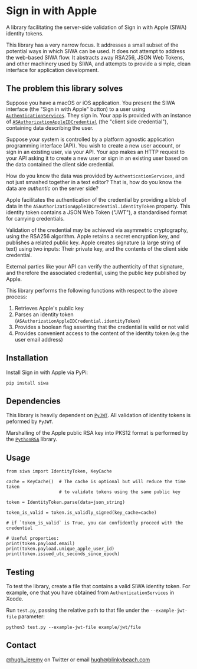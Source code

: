 # Sign in with Apple

A library facilitating the server-side validation of Sign in with Apple (SIWA)
identity tokens.

This library has a very narrow focus. It addresses a small subset of the
potential ways in which SIWA can be used. It does not attempt to address the
web-based SIWA flow. It abstracts away RSA256, JSON Web Tokens, and other
machinery used by SIWA, and attempts to provide a simple, clean interface for
application development.

## The problem this library solves

Suppose you have a macOS or iOS application. You present the SIWA interface
(the "Sign in with Apple" button) to a user using 
[`AuthenticationServices`](https://developer.apple.com/documentation/authenticationservices).
They sign in. Your app is provided with an instance of
[`ASAuthorizationAppleIDCredential`](https://developer.apple.com/documentation/authenticationservices/asauthorizationappleidcredential)
(the "client side credential"), containing data describing the user.

Suppose your system is controlled by a platform agnostic application
programming interface (API). You wish to create a new user account, or
sign in an existing user, via your API. Your app makes an HTTP request to your
API asking it to create a new user or sign in an existing user based on the
data contained the client side credential.

How do you know the data was provided by `AuthenticationServices`, and not
just smashed together in a text editor? That is, how do you know the
data are _authentic_ on the server side?

Apple facilitates the authentication of the credential by providing a blob
of data in the `ASAuthorizationAppleIDCredential.identityToken` property. This
identity token contains a JSON Web Token ("JWT"), a standardised format for
carrying credentials.


Validation of the credential may be achieved via asymmetric cryptography, using
the RSA256 algorithm. Apple retains a secret encryption key, and publishes a
related public key. Apple creates signature (a large string of text) using two
inputs: Their private key, and the contents of the client side credential.

External parties like your API can verify the authenticity of that signature,
and therefore the associated credential, using the public key published by
Apple.

This library performs the following functions with respect to the above
process:

1. Retrieves Apple's public key
2. Parses an identity token (`ASAuthorizationAppleIDCredential.identityToken`)
3. Provides a boolean flag asserting that the credential is valid or not valid
4. Provides convenient access to the content of the identity token (e.g 
the user email address)

## Installation

Install Sign in with Apple via PyPi:

```
pip install siwa
```

## Dependencies

This library is heavily dependent on
[`PyJWT`](https://github.com/jpadilla/pyjwt). All validation of identity
tokens is peformed by `PyJWT`.

Marshalling of the Apple public RSA key into PKS12 format is performed by
the [`PythonRSA`](https://github.com/sybrenstuvel/python-rsa/) library.

## Usage

```
from siwa import IdentityToken, KeyCache

cache = KeyCache()  # The cache is optional but will reduce the time taken
                    # to validate tokens using the same public key

token = IdentityToken.parse(data=json_string)

token_is_valid = token.is_validly_signed(key_cache=cache)

# if `token_is_valid` is True, you can confidently proceed with the credential

# Useful properties:
print(token.payload.email)
print(token.payload.unique_apple_user_id)
print(token.issued_utc_seconds_since_epoch)
```


## Testing

To test the library, create a file that contains a valid SIWA identity token.
For example, one that you have obtained from `AuthenticationServices` in
Xcode.

Run `test.py`, passing the relative path to that file under the
`--example-jwt-file` parameter:

```
python3 test.py --example-jwt-file example/jwt/file
```

## Contact

[@hugh_jeremy](https://twitter.com/hugh_jeremy) on Twitter or email
[hugh@blinkybeach.com](mailto:hugh@blinkybeach.com)
